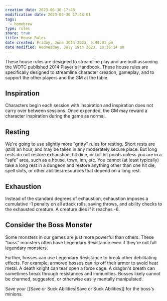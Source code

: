 ```yaml
---
creation date: 2023-06-30 17:48
modification date: 2023-06-30 17:48:01
tags:
  - homebrew
type: rules
share: true
title: House Rules
date created: Friday, June 30th 2023, 5:48:01 pm
date modified: Wednesday, July 19th 2023, 10:36:14 am
---
```


These house rules are designed to streamline play and are built assuming the WOTC published 2014 Player's Handbook. These house rules are specifically designed to streamline character creation, gameplay, and to support the other players and the GM at the table.

## Inspiration

Characters begin each session with inspiration and inspiration does not carry over between sessions. Once expended, the GM may reward a character inspiration during the game as normal.

## Resting

We're going to use slightly more "gritty" rules for resting. Short rests are (still) an hour, and may be taken in any moderately secure place. But long rests do not restore exhaustion, hit dice, or full hit points unless you are in a "safe" area, such as a house, town, inn, etc. You cannot (at least typically) take a long rest in a dungeon and restore anything other than one hit die, spell slots, or other abilities/resources that depend on a long rest. 

## Exhaustion

Instead of the standard degrees of exhaustion, exhaustion imposes a cumulative -1 penalty on all attack rolls, saving throws, and ability checks to the exhausted creature. A creature dies if it reaches -6.

## Consider the Boss Monster

Some monsters in our games are just more powerful than others. These "boss" monsters often have Legendary Resistance even if they're not full legendary monsters.

Further, bosses can use Legendary Resistance to break other debilitating effects. For example, armored bosses can rip off their armor to avoid heat metal. A death knight can tear open a force cage. A dragon's breath can sometimes break through resistances and immunities. Bosses likely cannot be charmed, suggested, or otherwise easily mentally manipulated.

Save your [[Save or Suck Abilities|Save or Suck Abilities]] for the boss's minions. 
